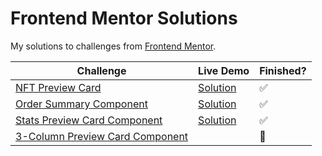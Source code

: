 # Frontend Mentor Solutions

My solutions to challenges from [Frontend Mentor](https://www.frontendmentor.io/).

| Challenge | Live Demo | Finished? | 
| --------- | --------- | --------- |
| [NFT Preview Card](https://www.frontendmentor.io/challenges/nft-preview-card-component-SbdUL_w0U) | [Solution](https://pa-aggarwal.github.io/frontend-mentor/nft-preview-card/index.html) |  :white_check_mark: |
| [Order Summary Component](https://www.frontendmentor.io/challenges/order-summary-component-QlPmajDUj) | [Solution](https://pa-aggarwal.github.io/frontend-mentor/order-component/index.html) | :white_check_mark: |
| [Stats Preview Card Component](https://www.frontendmentor.io/challenges/stats-preview-card-component-8JqbgoU62) | [Solution](https://pa-aggarwal.github.io/frontend-mentor/stats-preview-card/index.html) | :white_check_mark: |
| [3-Column Preview Card Component](https://www.frontendmentor.io/challenges/3column-preview-card-component-pH92eAR2-) | | :construction: |
